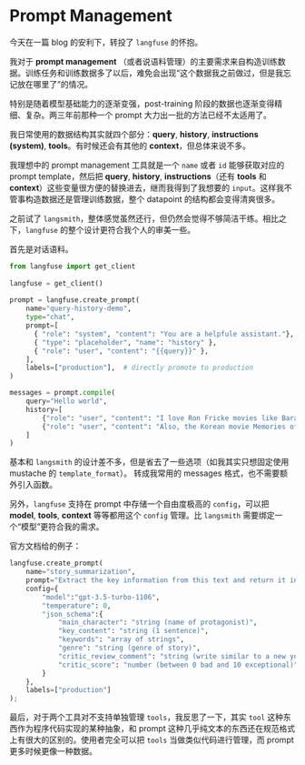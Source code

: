 # Prompt Management

今天在一篇 blog 的安利下，转投了 ``langfuse`` 的怀抱。

我对于 **prompt management** （或者说语料管理）的主要需求来自构造训练数据。训练任务和训练数据多了以后，难免会出现“这个数据我之前做过，但是我忘记放在哪里了”的情况。

特别是随着模型基础能力的逐渐变强，post-training 阶段的数据也逐渐变得精细、复杂。两三年前那种一个 prompt 大力出一批的方法已经不太适用了。

我日常使用的数据结构其实就四个部分：**query**, **history**, **instructions (system)**, **tools**。有时候还会有其他的 **context**，但总体来说不多。

我理想中的 prompt management 工具就是一个 ``name`` 或者 ``id`` 能够获取对应的 prompt template，然后把 **query**, **history**, **instructions**（还有 **tools** 和 **context**）这些变量很方便的替换进去，继而我得到了我想要的 ``input``。这样我不管事构造数据还是管理训练数据，整个 datapoint 的结构都会变得清爽很多。

之前试了 ``langsmith``，整体感觉虽然还行，但仍然会觉得不够简洁干练。相比之下，``langfuse`` 的整个设计更符合我个人的审美一些。

首先是对话语料。

```python
from langfuse import get_client
 
langfuse = get_client()
 
prompt = langfuse.create_prompt(
    name="query-history-demo",
    type="chat",
    prompt=[
      { "role": "system", "content": "You are a helpfule assistant."},
      { "type": "placeholder", "name": "history" },
      { "role": "user", "content": "{{query}}" },
    ],
    labels=["production"],  # directly promote to production
)

messages = prompt.compile(
    query="Hello world",
    history=[
        {"role": "user", "content": "I love Ron Fricke movies like Baraka"},
        {"role": "user", "content": "Also, the Korean movie Memories of a Murderer"}
    ]
)
```

基本和 ``langsmith`` 的设计差不多，但是省去了一些选项（如我其实只想固定使用 mustache 的 ``template_format``）。
转成我常用的 messages 格式，也不需要额外引入函数。

另外，``langfuse`` 支持在 prompt 中存储一个自由度极高的 ``config``，可以把 **model**, **tools**, **context** 等等都用这个 ``config`` 管理。比 ``langsmith`` 需要绑定一个“模型”更符合我的需求。

官方文档给的例子：

```python
langfuse.create_prompt(
    name="story_summarization",
    prompt="Extract the key information from this text and return it in JSON format. Use the following schema: {{json_schema}}",
    config={
        "model":"gpt-3.5-turbo-1106",
        "temperature": 0,
        "json_schema":{
            "main_character": "string (name of protagonist)",
            "key_content": "string (1 sentence)",
            "keywords": "array of strings",
            "genre": "string (genre of story)",
            "critic_review_comment": "string (write similar to a new york times critic)",
            "critic_score": "number (between 0 bad and 10 exceptional)"
        }
    },
    labels=["production"]
);
```

最后，对于两个工具对不支持单独管理 ``tools``，我反思了一下，其实 ``tool`` 这种东西作为程序代码实现的某种抽象，和 prompt 这种几乎纯文本的东西还在规范格式上有很大的区别的。使用者完全可以把 ``tools`` 当做类似代码进行管理，而 prompt 更多时候更像一种数据。
